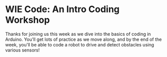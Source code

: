 # WIE Code: An Intro Coding Workshop
Thanks for joining us this week as we dive into the basics of coding in Arduino. You'll get lots of practice as we move along, and by the end of the week, you'll be able to code a robot to drive and detect obstacles using various sensors!
